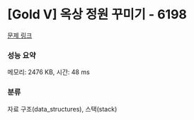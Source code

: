 # [Gold V] 옥상 정원 꾸미기 - 6198 

[문제 링크](https://www.acmicpc.net/problem/6198) 

### 성능 요약

메모리: 2476 KB, 시간: 48 ms

### 분류

자료 구조(data_structures), 스택(stack)

